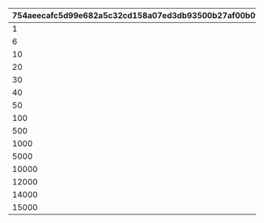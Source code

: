 |754aeecafc5d99e682a5c32cd158a07ed3db93500b27af00b0f982e4f7efe9be|8b4803c3744dd56ed659e874fb1e5b3894c3ad71c70368dd4ad357d356c9cb87|240ecf189f4fee21d56ebdab13177c3191b38614b6cf0feb7b269c83e78f11de|6a6198ed4e6b610f712338d7bb92c8184a93c125515771ca0c039b07fae7ec4c|7f0c30992b87d0c849b2f13a86fb81122bf6c79272e3f4e95ac5646549d5931f|61cb568ed4292b6255ac26c7fdf43ac0ab95be5289099163b16390683771acc4|903188cb11cc1a6604a6b460f8cba578e5f1a61bfcb2738d01b25f23546b8f0c|75518ac4e9a89a184692cab884df7295702b5548e2e64789fa315baf10850f4b|11f5ef47ddd3785bbcdb8b30105c7d07170dd08b0d6ce081ec1e9ab7e6833dc1|9fbff0858fca3bc0c4cf65e7b58d561eef7183ac0ef8f83ab0815fcb6fe3e195|04bc3b74437c181971bc8c65e573c932039e4bd54fd09fe1e3e231101f5de859|85ac3e51409ff2e1011ad16101c54b77f858d58649eed23e833c31e3c3665fe8|fd7aadd511cc8dddcd3b64d556453ad9186abf84032eb0036f3c7003cb8923d8|bf9a4fe0582ec7a977b939a2ddfa519a33adbb8cbbfabcc74ff05f967adde497|e64409e2b1d4fe78ef6f0591038b4cf3bf56bb8d9e2ed6e95e52701cf7556075|b6f894805c0ca55028de2b174573734069352cd6df671953920744c72dd8b69e|006c464231282c5c8ed51ebfb651933b59c05638c58e8768aca60ab435202e4a|804de7e885c490a755f980b931ef86bf0d8587c3495e3e7197f0a697a7a3710f|
| --- | --- | --- | --- | --- | --- | --- | --- | --- | --- | --- | --- | --- | --- | --- | --- | --- | --- |
|1|12|5|22003|8|0|1|20|0|2|91002|2|20003|150000|150|5|94002|0|
|6|12|2|22003|8|0|2|15|0|2|91002|2|20003|100000|145|9|94002|0|
|10|12|5|22002|8|0|3|11|0|2|91002|2|20003|80000|140|19|94002|0|
|20|12|5|22002|8|0|4|10|0|2|91002|2|20003|80000|130|29|94002|0|
|30|12|4|22002|8|0|5|9|0|2|91002|2|20003|70000|120|39|94002|0|
|40|12|4|22002|8|0|6|8|0|2|91002|2|20003|70000|110|49|94002|0|
|50|12|3|22002|8|0|7|7|0|2|91002|2|20003|60000|100|99|94002|0|
|100|12|2|22002|8|0|8|2|0|2|91002|2|20003|40000|80|499|94002|0|
|500|12|1|22002|8|0|9|7|0|2|91002|2|20002|20000|50|999|94002|0|
|1000|12|3|22001|8|0|10|4|0|2|91002|2|20002|16000|20|4999|94002|0|
|5000|12|2|22001|8|0|11|3|0|2|91002|2|20002|9000|15|9999|94002|0|
|10000|12|1|22001|8|0|12|8|0|2|91002|2|20001|4000|10|11999|94002|0|
|12000|12|1|22001|8|0|13|7|0|2|91002|2|20001|3000|5|13999|94002|0|
|14000|12|1|22001|8|0|14|6|0|2|91002|2|20001|2000|4|14999|94002|0|
|15000|12|1|22001|8|0|15|5|0|2|91002|2|20001|1800|3|30000|94002|0|